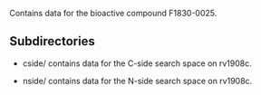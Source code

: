 Contains data for the bioactive compound F1830-0025.

## Subdirectories

- cside/ contains data for the C-side search space on rv1908c.

- nside/ contains data for the N-side search space on rv1908c.

